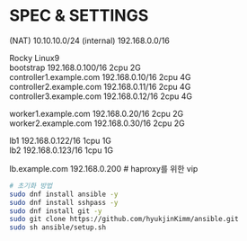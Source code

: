 # SPEC & SETTINGS
(NAT) 10.10.10.0/24
(internal) 192.168.0.0/16   

Rocky Linux9  
bootstrap 192.168.0.100/16 2cpu 2G  
controller1.example.com 192.168.0.10/16  2cpu 4G  
controller2.example.com 192.168.0.11/16  2cpu 4G  
controller3.example.com 192.168.0.12/16  2cpu 4G  

worker1.example.com 192.168.0.20/16 2cpu 2G  
worker2.example.com 192.168.0.30/16 2cpu 2G  

lb1 192.168.0.122/16 1cpu 1G  
lb2 192.168.0.123/16 1cpu 1G  

lb.example.com 192.168.0.200  # haproxy를 위한 vip


```bash
# 초기화 방법
sudo dnf install ansible -y
sudo dnf install sshpass -y
sudo dnf install git -y
sudo git clone https://github.com/hyukjinKimm/ansible.git
sudo sh ansible/setup.sh
